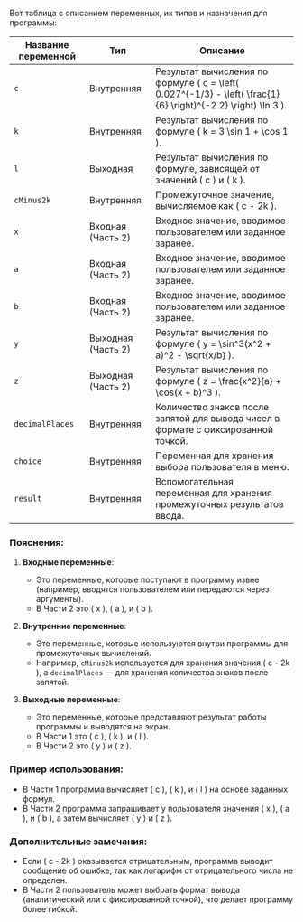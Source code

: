 ﻿Вот таблица с описанием переменных, их типов и назначения для программы:

| **Название переменной** | **Тип**            | **Описание**                                                                                                     |
|-------------------------|--------------------|------------------------------------------------------------------------------------------------------------------|
| `c`                     | Внутренняя         | Результат вычисления по формуле \( c = \left( 0.027^{-1/3} - \left( \frac{1}{6} \right)^{-2.2} \right) \ln 3 \). |
| `k`                     | Внутренняя         | Результат вычисления по формуле \( k = 3 \sin 1 + \cos 1 \).                                                     |
| `l`                     | Выходная           | Результат вычисления по формуле, зависящей от значений \( c \) и \( k \).                                        |
| `cMinus2k`              | Внутренняя         | Промежуточное значение, вычисляемое как \( c - 2k \).                                                            |
| `x`                     | Входная (Часть 2)  | Входное значение, вводимое пользователем или заданное заранее.                                                   |
| `a`                     | Входная (Часть 2)  | Входное значение, вводимое пользователем или заданное заранее.                                                   |
| `b`                     | Входная (Часть 2)  | Входное значение, вводимое пользователем или заданное заранее.                                                   |
| `y`                     | Выходная (Часть 2) | Результат вычисления по формуле \( y = \sin^3(x^2 + a)^2 - \sqrt{x/b} \).                                        |
| `z`                     | Выходная (Часть 2) | Результат вычисления по формуле \( z = \frac{x^2}{a} + \cos(x + b)^3 \).                                         |
| `decimalPlaces`         | Внутренняя         | Количество знаков после запятой для вывода чисел в формате с фиксированной точкой.                               |
| `choice`                | Внутренняя         | Переменная для хранения выбора пользователя в меню.                                                              |
| `result`                | Внутренняя         | Вспомогательная переменная для хранения промежуточных результатов ввода.                                         |

### Пояснения:
1. **Входные переменные**:
	- Это переменные, которые поступают в программу извне (например, вводятся пользователем или передаются через аргументы).
	- В Части 2 это \( x \), \( a \), и \( b \).

2. **Внутренние переменные**:
	- Это переменные, которые используются внутри программы для промежуточных вычислений.
	- Например, `cMinus2k` используется для хранения значения \( c - 2k \), а `decimalPlaces` — для хранения количества знаков после запятой.

3. **Выходные переменные**:
	- Это переменные, которые представляют результат работы программы и выводятся на экран.
	- В Части 1 это \( c \), \( k \), и \( l \).
	- В Части 2 это \( y \) и \( z \).

### Пример использования:
- В Части 1 программа вычисляет \( c \), \( k \), и \( l \) на основе заданных формул.
- В Части 2 программа запрашивает у пользователя значения \( x \), \( a \), и \( b \), а затем вычисляет \( y \) и \( z \).

### Дополнительные замечания:
- Если \( c - 2k \) оказывается отрицательным, программа выводит сообщение об ошибке, так как логарифм от отрицательного числа не определен.
- В Части 2 пользователь может выбрать формат вывода (аналитический или с фиксированной точкой), что делает программу более гибкой.
